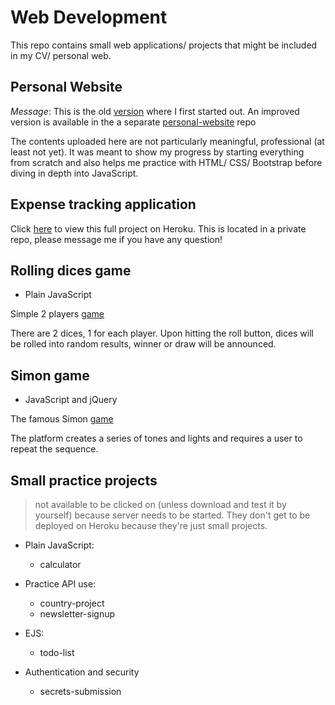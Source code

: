 # Web Development

This repo contains small web applications/ projects that might be included in my CV/ personal web.

## Personal Website

*Message*: This is the old [version](https://nguyenan11.github.io/web-development/personal-web/) where I first started out.
An improved version is available in the a separate [personal-website](https://github.com/nguyenan11/personal-website) repo

The contents uploaded here are not particularly meaningful, professional 
(at least not yet). It was meant to show my progress by starting everything from 
scratch and also helps me practice with HTML/ CSS/ Bootstrap before diving in 
depth into JavaScript.

## Expense tracking application

Click [here](https://payplicity-ui.herokuapp.com/) to view this full project on Heroku.
This is located in a private repo, please message me if you have any question! 

## Rolling dices game
* Plain JavaScript

Simple 2 players [game](https://nguyenan11.github.io/web-development/rolling-dice-game/dice.html)

There are 2 dices, 1 for each player. Upon hitting the roll button, dices will 
be rolled into random results, winner or draw will be announced.

## Simon game
* JavaScript and jQuery

The famous Simon [game](https://nguyenan11.github.io/web-development/simon-game/)

The platform creates a series of tones and lights and requires a user to repeat 
the sequence.

## Small practice projects
> not available to be clicked on (unless download and test it by yourself) because server needs to be started. They don't get to be deployed on Heroku because they're just small projects.


* Plain JavaScript:
  * calculator

* Practice API use:
  * country-project
  * newsletter-signup

* EJS:
  * todo-list

* Authentication and security
  * secrets-submission